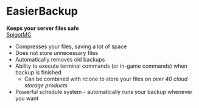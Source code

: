 # EasierBackup
**Keeps your server files safe**  
[SpigotMC](https://www.spigotmc.org/resources/easierbackup.82921/)

* Compresses your files, saving a lot of space
* Does not store unnecessary files
* Automatically removes old backups
* Ability to execute terminal commands (or in-game commands) when backup is finished
  * Can be combined with rclone to store your files on *over 40 cloud storage products*
* Powerful schedule system - automatically runs your backup whenever you want
